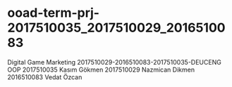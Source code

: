 # ooad-term-prj-2017510035_2017510029_2016510083
Digital Game Marketing 2017510029-2016510083-2017510035-DEUCENG OOP
2017510035 Kasım Gökmen
2017510029 Nazmican Dikmen
2016510083 Vedat Özcan
